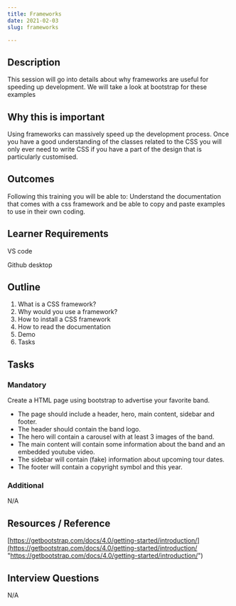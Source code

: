 ```yaml
---
title: Frameworks
date: 2021-02-03
slug: frameworks

---
```

## **Description**

This session will go into details about why frameworks are useful for speeding up development. We will take a look at bootstrap for these examples

## **Why this is important**

Using frameworks can massively speed up the development process. Once you have a good understanding of the classes related to the CSS you will only ever need to write CSS if you have a part of the design that is particularly customised.

## **Outcomes**

Following this training you will be able to: Understand the documentation that comes with a css framework and be able to copy and paste examples to use in their own coding.

## **Learner Requirements**

VS code

Github desktop

## **Outline**

1. What is a CSS framework?
2. Why would you use a framework?
3. How to install a CSS framework
4. How to read the documentation
5. Demo
6. Tasks

## **Tasks**

### **Mandatory**

Create a HTML page using bootstrap to advertise your favorite band.

* The page should include a header, hero, main content, sidebar and footer.
* The header should contain the band logo.
* The hero will contain a carousel with at least 3 images of the band.
* The main content will contain some information about the band and an embedded youtube video.
* The sidebar will contain (fake) information about upcoming tour dates.
* The footer will contain a copyright symbol and this year.

### **Additional**

N/A

## **Resources / Reference**

[https://getbootstrap.com/docs/4.0/getting-started/introduction/](https://getbootstrap.com/docs/4.0/getting-started/introduction/ "https://getbootstrap.com/docs/4.0/getting-started/introduction/")

## **Interview Questions**

N/A